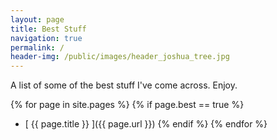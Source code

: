 ```yaml
---
layout: page
title: Best Stuff
navigation: true
permalink: /
header-img: /public/images/header_joshua_tree.jpg
---
```


A list of some of the best stuff I've come across. Enjoy.

{% for page in site.pages %}
  {% if page.best == true %}
  * [ {{ page.title }} ]({{ page.url }})
  {% endif %}
{% endfor %}
